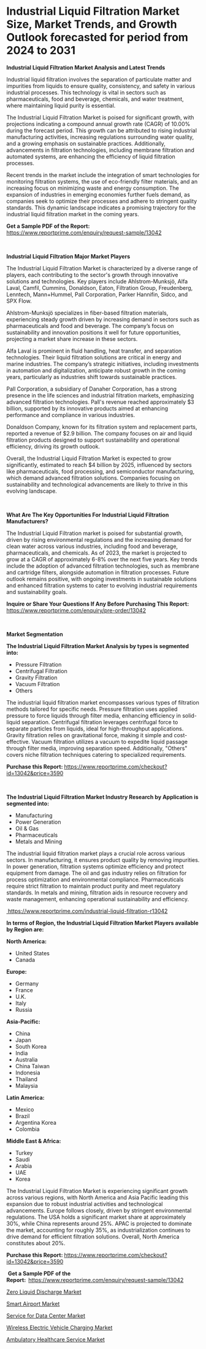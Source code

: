 <p><h1>Industrial Liquid Filtration Market Size, Market Trends, and Growth Outlook forecasted for period from 2024 to 2031</h1></p><p><strong>Industrial Liquid Filtration Market Analysis and Latest Trends</strong></p>
<p><p>Industrial liquid filtration involves the separation of particulate matter and impurities from liquids to ensure quality, consistency, and safety in various industrial processes. This technology is vital in sectors such as pharmaceuticals, food and beverage, chemicals, and water treatment, where maintaining liquid purity is essential.</p><p>The Industrial Liquid Filtration Market is poised for significant growth, with projections indicating a compound annual growth rate (CAGR) of 10.00% during the forecast period. This growth can be attributed to rising industrial manufacturing activities, increasing regulations surrounding water quality, and a growing emphasis on sustainable practices. Additionally, advancements in filtration technologies, including membrane filtration and automated systems, are enhancing the efficiency of liquid filtration processes.</p><p>Recent trends in the market include the integration of smart technologies for monitoring filtration systems, the use of eco-friendly filter materials, and an increasing focus on minimizing waste and energy consumption. The expansion of industries in emerging economies further fuels demand, as companies seek to optimize their processes and adhere to stringent quality standards. This dynamic landscape indicates a promising trajectory for the industrial liquid filtration market in the coming years.</p></p>
<p><strong>Get a Sample PDF of the Report:&nbsp;</strong> <a href="https://www.reportprime.com/enquiry/request-sample/13042?utm_campaign=1140&utm_medium=2&utm_source=Github&utm_content=ia&utm_term=25112024&utm_id=industrial-liquid-filtration">https://www.reportprime.com/enquiry/request-sample/13042</a></p>
<p>&nbsp;</p>
<p><strong>Industrial Liquid Filtration Major Market Players</strong></p>
<p><p>The Industrial Liquid Filtration Market is characterized by a diverse range of players, each contributing to the sector's growth through innovative solutions and technologies. Key players include Ahlstrom-Munksjö, Alfa Laval, Camfil, Cummins, Donaldson, Eaton, Filtration Group, Freudenberg, Lenntech, Mann+Hummel, Pall Corporation, Parker Hannifin, Sidco, and SPX Flow.</p><p>Ahlstrom-Munksjö specializes in fiber-based filtration materials, experiencing steady growth driven by increasing demand in sectors such as pharmaceuticals and food and beverage. The company’s focus on sustainability and innovation positions it well for future opportunities, projecting a market share increase in these sectors.</p><p>Alfa Laval is prominent in fluid handling, heat transfer, and separation technologies. Their liquid filtration solutions are critical in energy and marine industries. The company’s strategic initiatives, including investments in automation and digitalization, anticipate robust growth in the coming years, particularly as industries shift towards sustainable practices.</p><p>Pall Corporation, a subsidiary of Danaher Corporation, has a strong presence in the life sciences and industrial filtration markets, emphasizing advanced filtration technologies. Pall's revenue reached approximately $3 billion, supported by its innovative products aimed at enhancing performance and compliance in various industries.</p><p>Donaldson Company, known for its filtration system and replacement parts, reported a revenue of $2.9 billion. The company focuses on air and liquid filtration products designed to support sustainability and operational efficiency, driving its growth outlook.</p><p>Overall, the Industrial Liquid Filtration Market is expected to grow significantly, estimated to reach $4 billion by 2025, influenced by sectors like pharmaceuticals, food processing, and semiconductor manufacturing, which demand advanced filtration solutions. Companies focusing on sustainability and technological advancements are likely to thrive in this evolving landscape.</p></p>
<p>&nbsp;</p>
<p><strong>What Are The Key Opportunities For Industrial Liquid Filtration Manufacturers?</strong></p>
<p><p>The Industrial Liquid Filtration market is poised for substantial growth, driven by rising environmental regulations and the increasing demand for clean water across various industries, including food and beverage, pharmaceuticals, and chemicals. As of 2023, the market is projected to grow at a CAGR of approximately 6-8% over the next five years. Key trends include the adoption of advanced filtration technologies, such as membrane and cartridge filters, alongside automation in filtration processes. Future outlook remains positive, with ongoing investments in sustainable solutions and enhanced filtration systems to cater to evolving industrial requirements and sustainability goals.</p></p>
<p><strong>Inquire or Share Your Questions If Any Before Purchasing This Report:</strong> <a href="https://www.reportprime.com/enquiry/pre-order/13042?utm_campaign=1140&utm_medium=2&utm_source=Github&utm_content=ia&utm_term=25112024&utm_id=industrial-liquid-filtration">https://www.reportprime.com/enquiry/pre-order/13042</a></p>
<p>&nbsp;</p>
<p><strong>Market Segmentation</strong></p>
<p><strong>The Industrial Liquid Filtration Market Analysis by types is segmented into:</strong></p>
<p><ul><li>Pressure Filtration</li><li>Centrifugal Filtration</li><li>Gravity Filtration</li><li>Vacuum Filtration</li><li>Others</li></ul></p>
<p><p>The industrial liquid filtration market encompasses various types of filtration methods tailored for specific needs. Pressure filtration uses applied pressure to force liquids through filter media, enhancing efficiency in solid-liquid separation. Centrifugal filtration leverages centrifugal force to separate particles from liquids, ideal for high-throughput applications. Gravity filtration relies on gravitational force, making it simple and cost-effective. Vacuum filtration utilizes a vacuum to expedite liquid passage through filter media, improving separation speed. Additionally, "Others" covers niche filtration techniques catering to specialized requirements.</p></p>
<p><strong>Purchase this Report:&nbsp;</strong><a href="https://www.reportprime.com/checkout?id=13042&price=3590&utm_campaign=1140&utm_medium=2&utm_source=Github&utm_content=ia&utm_term=25112024&utm_id=industrial-liquid-filtration">https://www.reportprime.com/checkout?id=13042&price=3590</a></p>
<p>&nbsp;</p>
<p><strong>The Industrial Liquid Filtration Market Industry Research by Application is segmented into:</strong></p>
<p><ul><li>Manufacturing</li><li>Power Generation</li><li>Oil & Gas</li><li>Pharmaceuticals</li><li>Metals and Mining</li></ul></p>
<p><p>The industrial liquid filtration market plays a crucial role across various sectors. In manufacturing, it ensures product quality by removing impurities. In power generation, filtration systems optimize efficiency and protect equipment from damage. The oil and gas industry relies on filtration for process optimization and environmental compliance. Pharmaceuticals require strict filtration to maintain product purity and meet regulatory standards. In metals and mining, filtration aids in resource recovery and waste management, enhancing operational sustainability and efficiency.</p></p>
<p><a href="https://www.reportprime.com/industrial-liquid-filtration-r13042?utm_campaign=1140&utm_medium=2&utm_source=Github&utm_content=ia&utm_term=25112024&utm_id=industrial-liquid-filtration">&nbsp;https://www.reportprime.com/industrial-liquid-filtration-r13042</a></p>
<p><strong>In terms of Region, the Industrial Liquid Filtration Market Players available by Region are:</strong></p>
<p>
    <p> <strong> North America: </strong>
        <ul>
            <li>United States</li>
            <li>Canada</li>
        </ul>
        </p> 
    <p> <strong> Europe: </strong>
        <ul>
            <li>Germany</li>
            <li>France</li>
            <li>U.K.</li>
            <li>Italy</li>
            <li>Russia</li>
        </ul>
        </p> 
    <p> <strong> Asia-Pacific: </strong>
        <ul>
            <li>China</li>
            <li>Japan</li>
            <li>South Korea</li>
            <li>India</li>
            <li>Australia</li>
            <li>China Taiwan</li>
            <li>Indonesia</li>
            <li>Thailand</li>
            <li>Malaysia</li>
        </ul>
        </p> 
    <p> <strong> Latin America: </strong>
        <ul>
            <li>Mexico</li>
            <li>Brazil</li>
            <li>Argentina Korea</li>
            <li>Colombia</li>
        </ul>
        </p> 
    <p> <strong> Middle East & Africa: </strong>
        <ul>
            <li>Turkey</li>
            <li>Saudi</li>
            <li>Arabia</li>
            <li>UAE</li>
            <li>Korea</li>
        </ul>
    </p>
    </p>
<p><p>The Industrial Liquid Filtration Market is experiencing significant growth across various regions, with North America and Asia Pacific leading this expansion due to robust industrial activities and technological advancements. Europe follows closely, driven by stringent environmental regulations. The USA holds a significant market share at approximately 30%, while China represents around 25%. APAC is projected to dominate the market, accounting for roughly 35%, as industrialization continues to drive demand for efficient filtration solutions. Overall, North America constitutes about 20%.</p></p>
<p><strong>Purchase this Report: </strong><a href="https://www.reportprime.com/checkout?id=13042&price=3590&utm_campaign=1140&utm_medium=2&utm_source=Github&utm_content=ia&utm_term=25112024&utm_id=industrial-liquid-filtration">https://www.reportprime.com/checkout?id=13042&price=3590</a></p>
<p>&nbsp;<strong>Get a Sample PDF of the Report:&nbsp;&nbsp;</strong><a href="https://www.reportprime.com/enquiry/request-sample/13042?utm_campaign=1140&utm_medium=2&utm_source=Github&utm_content=ia&utm_term=25112024&utm_id=industrial-liquid-filtration">https://www.reportprime.com/enquiry/request-sample/13042</a></p>
<p><strong></strong></p>
<p><p><a href="https://www.linkedin.com/pulse/zero-liquid-discharge-market-growth-study-projects-future-hoqnc?utm_campaign=1140&utm_medium=2&utm_source=Github&utm_content=ia&utm_term=25112024&utm_id=industrial-liquid-filtration">Zero Liquid Discharge Market</a></p><p><a href="https://www.linkedin.com/pulse/north-americas-smart-airport-market-size-share-trends-forecast-pvloc?utm_campaign=1140&utm_medium=2&utm_source=Github&utm_content=ia&utm_term=25112024&utm_id=industrial-liquid-filtration">Smart Airport Market</a></p><p><a href="https://issuu.com/reportprime-2/docs/service-for-data-center-market-size_a9b71c1747537d?utm_campaign=1140&utm_medium=2&utm_source=Github&utm_content=ia&utm_term=25112024&utm_id=industrial-liquid-filtration">Service for Data Center Market</a></p><p><a href="https://www.linkedin.com/pulse/wireless-electric-vehicle-charging-market-projected-uit8c?utm_campaign=1140&utm_medium=2&utm_source=Github&utm_content=ia&utm_term=25112024&utm_id=industrial-liquid-filtration">Wireless Electric Vehicle Charging Market</a></p><p><a href="https://issuu.com/reportprime-2/docs/ambulatory-healthcare-service-marke_00f85ad673cfe0?utm_campaign=1140&utm_medium=2&utm_source=Github&utm_content=ia&utm_term=25112024&utm_id=industrial-liquid-filtration">Ambulatory Healthcare Service Market</a></p></p>